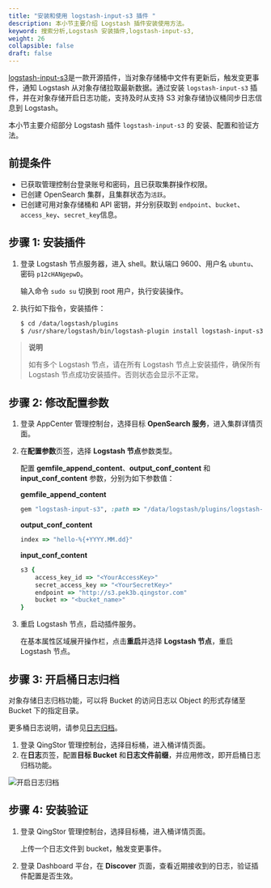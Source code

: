 ```yaml
---
title: "安装和使用 logstash-input-s3 插件 "
description: 本小节主要介绍 Logstash 插件安装使用方法。
keyword: 搜索分析,Logstash 安装插件,logstash-input-s3,
weight: 26
collapsible: false
draft: false
---
```


[logstash-input-s3](https://www.elastic.co/guide/en/logstash/6.8/plugins-inputs-s3.html)是一款开源插件，当对象存储桶中文件有更新后，触发变更事件，通知 Logstash 从对象存储拉取最新数据。通过安装 `logstash-input-s3` 插件，并在对象存储开启日志功能，支持及时从支持 S3 对象存储协议桶同步日志信息到 Logstash。

本小节主要介绍部分 Logstash 插件 `logstash-input-s3` 的 安装、配置和验证方法。

## 前提条件

- 已获取管理控制台登录账号和密码，且已获取集群操作权限。
- 已创建 OpenSearch 集群，且集群状态为`活跃`。
- 已创建可用对象存储桶和 API 密钥，并分别获取到 `endpoint`、`bucket`、`access_key`、`secret_key`信息。

## 步骤 1: 安装插件

1. 登录 Logstash 节点服务器，进入 shell。默认端口 9600、用户名 `ubuntu`、密码 `p12cHANgepwD`。

   输入命令 `sudo su` 切换到 root 用户，执行安装操作。

2. 执行如下指令，安装插件：

   ```bash
   $ cd /data/logstash/plugins
   $ /usr/share/logstash/bin/logstash-plugin install logstash-input-s3
   ```

> **说明**
>
> 如有多个 Logstash 节点，请在所有 Logstash 节点上安装插件，确保所有 Logstash 节点成功安装插件。否则状态会显示不正常。

## 步骤 2: 修改配置参数

1. 登录 AppCenter 管理控制台，选择目标 **OpenSearch 服务**，进入集群详情页面。
2. 在**配置参数**页签，选择 **Logstash 节点**参数类型。
   
   配置 **gemfile_append_content**、**output_conf_content** 和 **input_conf_content** 参数，分别为如下参数值：

   **gemfile_append_content**

   ```ruby
   gem "logstash-input-s3", :path => "/data/logstash/plugins/logstash-input-s3"
   ```

   **output_conf_content**

   ```ruby
   index => "hello-%{+YYYY.MM.dd}"
   ```

   **input_conf_content**

   ```ruby
   s3 {
       access_key_id => "<YourAccessKey>"
       secret_access_key => "<YourSecretKey>"
       endpoint => "http://s3.pek3b.qingstor.com"
       bucket => "<bucket_name>"
   }
   ```

3. 重启 Logstash 节点，启动插件服务。
   
   在基本属性区域展开操作栏，点击**重启**并选择 **Logstash 节点**，重启 Logstash 节点。

## 步骤 3: 开启桶日志归档

对象存储日志归档功能，可以将 Bucket 的访问日志以 Object 的形式存储至 Bucket 下的指定目录。

更多桶日志说明，请参见[日志归档](/storage/object-storage/manual/console/bucket_manage/logging/)。

1. 登录 QingStor 管理控制台，选择目标桶，进入桶详情页面。
2. 在**日志**页签，配置**目标 Bucket** 和**日志文件前缀**，并应用修改，即开启桶日志归档功能。

![开启日志归档](../../../_images/logstash_log_s3.png)

## 步骤 4: 安装验证

1. 登录 QingStor 管理控制台，选择目标桶，进入桶详情页面。
   
   上传一个日志文件到 bucket，触发变更事件。

2. 登录 Dashboard 平台，在 **Discover** 页面，查看近期接收到的日志，验证插件配置是否生效。
